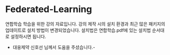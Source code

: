 # Federated-Learning
연합학습 학습을 위한 강의 자료입니다.
강의 제작 시의 설치 환경과 최근 많은 패키지의 업데이트로 설치 방법이 변경되었습니다. 설치법은 연합학습.pdf에 있는 설치법 순서대로 설정하시면 됩니다.
- 대웅제약 신호선 님께서 도움을 주셨습니다.-
